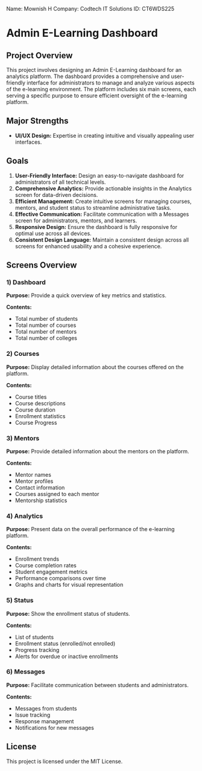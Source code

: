 Name: Mownish H
Company: Codtech IT Solutions
ID: CT6WDS225

# Admin E-Learning Dashboard

## Project Overview

This project involves designing an Admin E-Learning dashboard for an analytics platform. The dashboard provides a comprehensive and user-friendly interface for administrators to manage and analyze various aspects of the e-learning environment. The platform includes six main screens, each serving a specific purpose to ensure efficient oversight of the e-learning platform.

## Major Strengths

- **UI/UX Design:** Expertise in creating intuitive and visually appealing user interfaces.

## Goals

1. **User-Friendly Interface:** Design an easy-to-navigate dashboard for administrators of all technical levels.
2. **Comprehensive Analytics:** Provide actionable insights in the Analytics screen for data-driven decisions.
3. **Efficient Management:** Create intuitive screens for managing courses, mentors, and student status to streamline administrative tasks.
4. **Effective Communication:** Facilitate communication with a Messages screen for administrators, mentors, and learners.
5. **Responsive Design:** Ensure the dashboard is fully responsive for optimal use across all devices.
6. **Consistent Design Language:** Maintain a consistent design across all screens for enhanced usability and a cohesive experience.

## Screens Overview

### 1) Dashboard

**Purpose:** Provide a quick overview of key metrics and statistics.

**Contents:**
- Total number of students
- Total number of courses
- Total number of mentors
- Total number of colleges

### 2) Courses

**Purpose:** Display detailed information about the courses offered on the platform.

**Contents:**
- Course titles
- Course descriptions
- Course duration
- Enrollment statistics
- Course Progress

### 3) Mentors

**Purpose:** Provide detailed information about the mentors on the platform.

**Contents:**
- Mentor names
- Mentor profiles
- Contact information
- Courses assigned to each mentor
- Mentorship statistics

### 4) Analytics

**Purpose:** Present data on the overall performance of the e-learning platform.

**Contents:**
- Enrollment trends
- Course completion rates
- Student engagement metrics
- Performance comparisons over time
- Graphs and charts for visual representation

### 5) Status

**Purpose:** Show the enrollment status of students.

**Contents:**
- List of students
- Enrollment status (enrolled/not enrolled)
- Progress tracking
- Alerts for overdue or inactive enrollments

### 6) Messages

**Purpose:** Facilitate communication between students and administrators.

**Contents:**
- Messages from students
- Issue tracking
- Response management
- Notifications for new messages


## License

This project is licensed under the MIT License.
